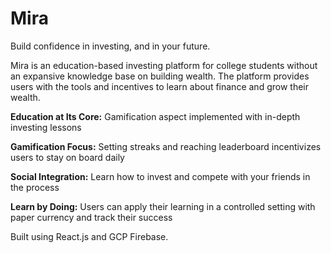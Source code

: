 # Mira

Build confidence in investing, and in your future.

Mira is an education-based investing platform for college students without an expansive knowledge base on building wealth. The platform provides users with the tools and incentives to learn about finance and grow their wealth.

**Education at Its Core:** Gamification aspect implemented with in-depth investing lessons

**Gamification Focus:** Setting streaks and reaching leaderboard incentivizes users to stay on board daily

**Social Integration:** Learn how to invest and compete with your friends in the process

**Learn by Doing:** Users can apply their learning in a controlled setting with paper currency and track their success

Built using React.js and GCP Firebase.




